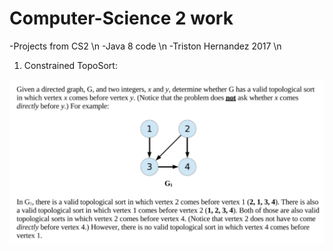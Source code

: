 # Computer-Science 2 work
-Projects from CS2 \n
-Java 8 code \n
-Triston Hernandez 2017 \n

1) Constrained TopoSort:

![CTS](CTS.png)




